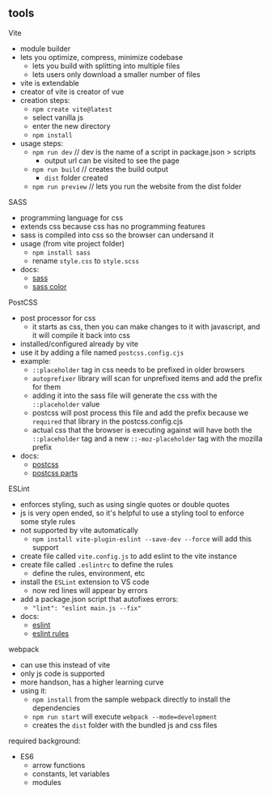 ## tools

Vite
- module builder
- lets you optimize, compress, minimize codebase
    - lets you build with splitting into multiple files
    - lets users only download a smaller number of files
- vite is extendable
- creator of vite is creator of vue
- creation steps:
    - `npm create vite@latest`
    - select vanilla js
    - enter the new directory
    - `npm install`
- usage steps:
    - `npm run dev`     // dev is the name of a script in package.json > scripts
        - output url can be visited to see the page
    - `npm run build`   // creates the build output
        - `dist` folder created 
    - `npm run preview` // lets you run the website from the dist folder


SASS
- programming language for css
- extends css because css has no programming features
- sass is compiled into css so the browser can undersand it
- usage (from vite project folder)
    - `npm install sass`
    - rename `style.css` to `style.scss`
- docs: 
    - [sass](https://sass-lang.com/)
    - [sass color](https://sass-lang.com/documentation/modules/color)


PostCSS
- post processor for css
    - it starts as css, then you can make changes to it with javascript, and it will compile it back into css
- installed/configured already by vite
- use it by adding a file named `postcss.config.cjs`
- example:
    - `::placeholder` tag in css needs to be prefixed in older browsers
    - `autoprefixer` library will scan for unprefixed items and add the prefix for them
    - adding it into the sass file will generate the css with the `::placeholder` value
    - postcss will post process this file and add the prefix because we `required` that library in the postcss.config.cjs
    - actual css that the browser is executing against will have both the `::placeholder` tag and a new `::-moz-placeholder` tag with the mozilla prefix
- docs: 
    - [postcss](https://github.com/postcss/postcss)
    - [postcss parts](https://www.postcss.parts/)


ESLint
- enforces styling, such as using single quotes or double quotes
- js is very open ended, so it's helpful to use a styling tool to enforce some style rules
- not supported by vite automatically
    - `npm install vite-plugin-eslint --save-dev --force` will add this support
- create file called `vite.config.js` to add eslint to the vite instance
- create file called `.eslintrc` to define the rules
    - define the rules, environment, etc
- install the `ESLint` extension to VS code
    - now red lines will appear by errors
- add a package.json script that autofixes errors:
    - `"lint": "eslint main.js --fix"`
- docs: 
    - [eslint](https://eslint.org/)
    - [eslint rules](https://eslint.org/docs/latest/rules/)


webpack
- can use this instead of vite
- only js code is supported
- more handson, has a higher learning curve
- using it:
    - `npm install` from the sample webpack directly to install the dependencies
    - `npm run start` will execute `webpack --mode=development` 
    - creates the `dist` folder with the bundled js and css files

required background:
- ES6
    - arrow functions
    - constants, let variables
    - modules